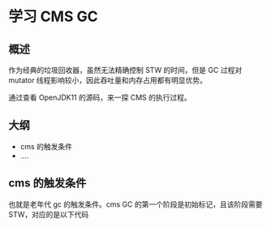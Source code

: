 # 学习 CMS GC

## 概述

作为经典的垃圾回收器，虽然无法精确控制 STW 的时间，但是 GC 过程对 mutator 线程影响较小，因此吞吐量和内存占用都有明显优势。

通过查看 OpenJDK11 的源码，来一探 CMS 的执行过程。

## 大纲

- cms 的触发条件
- ....

## cms 的触发条件

也就是老年代 gc 的触发条件。cms GC 的第一个阶段是初始标记，且该阶段需要 STW，对应的是以下代码

```c++

```